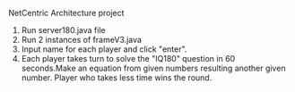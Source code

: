 NetCentric Architecture project

1. Run server180.java file
2. Run 2 instances of frameV3.java
3. Input name for each player and click "enter".
4. Each player takes turn to solve the "IQ180" question in 60 seconds.Make an equation from given numbers resulting another given number. Player who takes less time wins the round.

